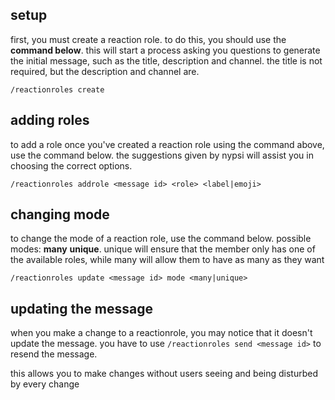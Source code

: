 <script>
  import DocsTemplate from "$lib/components/docs/DocsTemplate.svelte"
</script>

<DocsTemplate title='reaction roles' desc='reaction roles allow you to set up buttons where members can click to receive designated roles' />

## setup

first, you must create a reaction role. to do this, you should use the **command below**. this will
start a process asking you questions to generate the initial message, such as the title, description
and channel. the title is not required, but the description and channel are.

```
/reactionroles create
```

## adding roles

to add a role once you've created a reaction role using the command above, use the command below.
the suggestions given by nypsi will assist you in choosing the correct options.

```
/reactionroles addrole <message id> <role> <label|emoji>
```

## changing mode

to change the mode of a reaction role, use the command below. possible modes: **many** **unique**.
unique will ensure that the member only has one of the available roles, while many will allow them
to have as many as they want

```
/reactionroles update <message id> mode <many|unique>
```

## updating the message

when you make a change to a reactionrole, you may notice that it doesn't update the message. you
have to use `/reactionroles send <message id>` to resend the message.

this allows you to make changes without users seeing and being disturbed by every change
